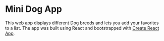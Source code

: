 # Mini Dog App

This web app displays different Dog breeds and lets you add your favorites to a list. The app was built using React and bootstrapped with [Create React App](https://github.com/facebook/create-react-app).
